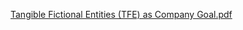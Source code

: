 [Tangible Fictional Entities (TFE) as Company Goal.pdf](Tangible%20Fictional%20Entities%20(TFE)%20as%20Company%20Goal.pdf)
